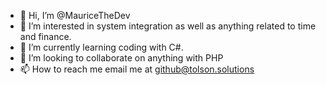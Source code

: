 - 👋 Hi, I’m @MauriceTheDev
- 👀 I’m interested in system integration as well as anything related to time and finance. 
- 🌱 I’m currently learning coding with C#.
- 💞️ I’m looking to collaborate on anything with PHP
- 📫 How to reach me email me at github@tolson.solutions

<!---
MauriceTheDev/MauriceTheDev is a ✨ special ✨ repository because its `README.md` (this file) appears on your GitHub profile.
You can click the Preview link to take a look at your changes.
--->

